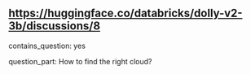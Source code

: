 ## https://huggingface.co/databricks/dolly-v2-3b/discussions/8

contains_question: yes

question_part: How to find the right cloud?